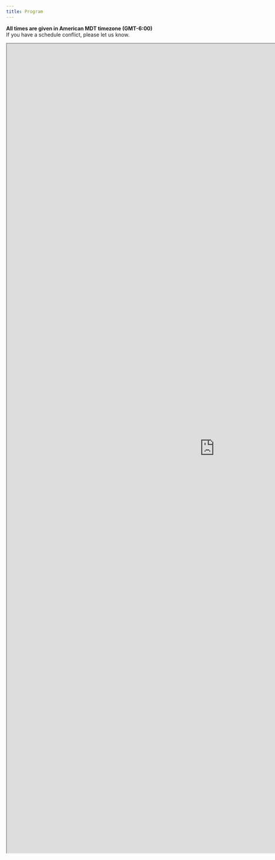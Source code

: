 ```yaml
---
title: Program
---
```


**All times are given in American MDT timezone (GMT-6:00)**     
If you have a schedule conflict, please let us know. 

<iframe src="https://docs.google.com/spreadsheets/d/e/2PACX-1vQXuQyyGdUlxmK54zrWyzZ8Lc4MRyewlLmHVw0TliII_WQiLy_ztufvDFCpoLdX_v6he7_su891Ychn/pubhtml?widget=false&chrome=false&headers=false" scrolling="no" width="1130" height="2200" ></iframe>

